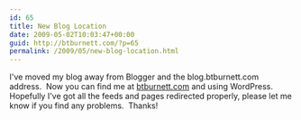```yaml
---
id: 65
title: New Blog Location
date: 2009-05-02T10:03:47+00:00
guid: http://btburnett.com/?p=65
permalink: /2009/05/new-blog-location.html
---
```

I've moved my blog away from Blogger and the blog.btburnett.com address.  Now you can find me at [btburnett.com](https://btburnett.com) and using WordPress.  Hopefully I've got all the feeds and pages redirected properly, please let me know if you find any problems.  Thanks!
